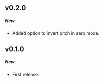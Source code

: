 ## v0.2.0
##### New
- Added option to invert pitch in aero mode.

## v0.1.0
##### New
- First release.
